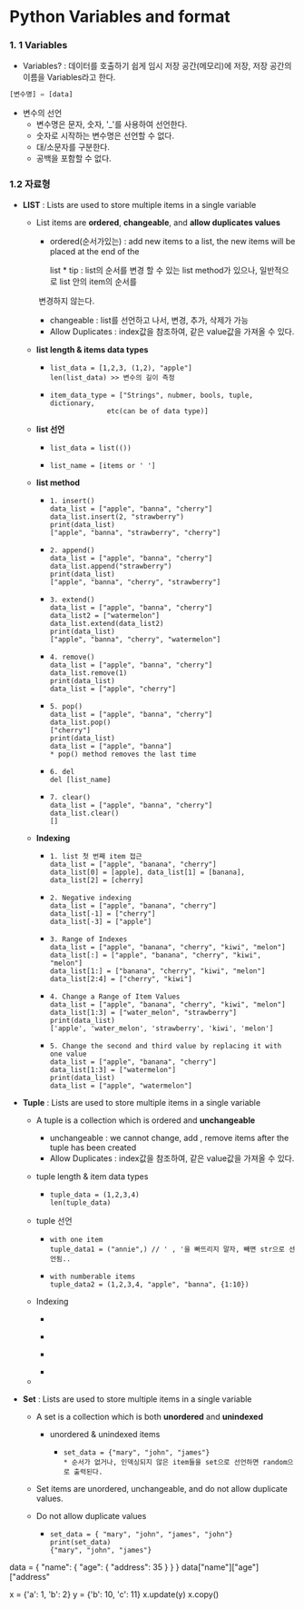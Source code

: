 # Python Variables and format

### 1. 1 Variables

* Variables? : 데이터를 호출하기 쉽게 임시 저장 공간(메모리)에 저장, 저장 공간의 이름을  Variables라고 한다.

```python
[변수명] = [data]
```

* 변수의 선언
  * 변수명은 문자, 숫자, '_'를 사용하여 선언한다.
  * 숫자로 시작하는 변수명은 선언할 수 없다.
  * 대/소문자를 구분한다.
  * 공백을 포함할 수 없다.



### 1.2 자료형

* **LIST** : Lists are used to store multiple items in a single variable

  * List items are **ordered**, **changeable**, and **allow duplicates values**

    * ordered(순서가있는)  :   add new items to a list, the new items will be placed at the end of the 

      list * tip : list의 순서를 변경 할 수 있는 list method가 있으나, 일반적으로 list 안의  item의 순서를

    ​       변경하지 않는다.

    * changeable : list를 선언하고 나서, 변경, 추가, 삭제가 가능
    * Allow Duplicates : index값을 참조하여, 같은 value값을 가져올 수 있다.

  * **list length & items data types**

    * ```
      list_data = [1,2,3, (1,2), "apple"]
      len(list_data) >> 변수의 길이 측정
      ```

    * ```
      item_data_type = ["Strings", nubmer, bools, tuple, dictionary,
      	   			etc(can be of data type)]
      ```

  * **list 선언**

    * ```
      list_data = list(())
      ```

    * ```
      list_name = [items or ' ']
      ```

  * **list method**

    * ```
      1. insert()
      data_list = ["apple", "banna", "cherry"]
      data_list.insert(2, "strawberry")
      print(data_list)
      ["apple", "banna", "strawberry", "cherry"]
      ```

    * ```
      2. append()
      data_list = ["apple", "banna", "cherry"]
      data_list.append("strawberry")
      print(data_list)
      ["apple", "banna", "cherry", "strawberry"]
      ```

    * ```
      3. extend()
      data_list = ["apple", "banna", "cherry"]
      data_list2 = ["watermelon"]
      data_list.extend(data_list2)
      print(data_list)
      ["apple", "banna", "cherry", "watermelon"]
      ```

    * ```
      4. remove()
      data_list = ["apple", "banna", "cherry"]
      data_list.remove(1)
      print(data_list)
      data_list = ["apple", "cherry"]
      ```

    * ```
      5. pop()
      data_list = ["apple", "banna", "cherry"]
      data_list.pop()
      ["cherry"]
      print(data_list)
      data_list = ["apple", "banna"]
      * pop() method removes the last time
      ```

    * ```
      6. del
      del [list_name]
      ```

    * ```
      7. clear()
      data_list = ["apple", "banna", "cherry"]
      data_list.clear()
      []
      ```

  * **Indexing**

    * ```
      1. list 첫 번째 item 접근
      data_list = ["apple", "banana", "cherry"]
      data_list[0] = [apple], data_list[1] = [banana], data_list[2] = [cherry] 
      ```

    * ```
      2. Negative indexing
      data_list = ["apple", "banana", "cherry"]
      data_list[-1] = ["cherry"]
      data_list[-3] = ["apple"]
      ```

    * ```
      3. Range of Indexes
      data_list = ["apple", "banana", "cherry", "kiwi", "melon"]
      data_list[:] = ["apple", "banana", "cherry", "kiwi", "melon"]
      data_list[1:] = ["banana", "cherry", "kiwi", "melon"]
      data_list[2:4] = ["cherry", "kiwi"]
      ```

    * ```
      4. Change a Range of Item Values
      data_list = ["apple", "banana", "cherry", "kiwi", "melon"]
      data_list[1:3] = ["water_melon", "strawberry"]
      print(data_list)
      ['apple', 'water_melon', 'strawberry', 'kiwi', 'melon']
      ```

    * ```
      5. Change the second and third value by replacing it with one value
      data_list = ["apple", "banana", "cherry"]
      data_list[1:3] = ["watermelon"]
      print(data_list)
      data_list = ["apple", "watermelon"]
      ```

* **Tuple** : Lists are used to store multiple items in a single variable

  * A tuple is a collection which is ordered and **unchangeable**

    * unchangeable : we cannot change, add , remove items after the tuple has been created
    * Allow Duplicates : index값을 참조하여, 같은 value값을 가져올 수 있다.

  * tuple length & item data types

    * ```
      tuple_data = (1,2,3,4)
      len(tuple_data)
      ```

  * tuple 선언

    * ```
      with one item
      tuple_data1 = ("annie",) // ' , '을 빠뜨리지 말자, 빼면 str으로 선언됨..
      ```

    * ```
      with numberable items
      tuple_data2 = (1,2,3,4, "apple", "banna", {1:10})
      ```

  * Indexing

    * ```
      
      ```

    * ```
      
      ```

    * ```
      
      ```

    * 

  * 

* **Set** : Lists are used to store multiple items in a single variable

  * A set is a collection which is both **unordered** and **unindexed**

    * unordered & unindexed items

      * ```
        set_data = {"mary", "john", "james"}
        * 순서가 없거나, 인덱싱되지 않은 item들을 set으로 선언하면 random으로 출력된다.
        ```

  *  Set items are unordered, unchangeable, and do not allow duplicate values.

    * Do not allow duplicate values

      * ```
        set_data = { "mary", "john", "james", "john"}
        print(set_data)
        {"mary", "john", "james"}
        ```

data = {
    "name": {
        "age": {
            "address": 35
        }
    }
}
data["name"]["age"]["address"



x = {'a': 1, 'b': 2}
y = {'b': 10, 'c': 11}
x.update(y)
x.copy()